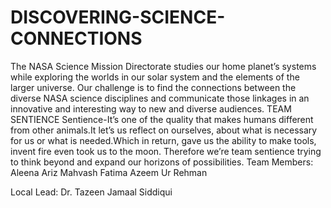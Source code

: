 # DISCOVERING-SCIENCE-CONNECTIONS
The NASA Science Mission Directorate studies our home planet’s systems while exploring the worlds in our solar system and the elements of the larger universe. Our challenge is to find the connections between the diverse NASA science disciplines and communicate those linkages in an innovative and interesting way to new and diverse audiences.
TEAM SENTIENCE
Sentience-It’s one of the quality that makes humans different from other animals.It let’s us reflect on ourselves, about what is necessary for us or what is needed.Which in return, gave us the ability to make tools, invent fire even took us to the moon. Therefore we’re team sentience trying to think beyond and expand our horizons of possibilities.
Team Members:
Aleena Ariz
Mahvash Fatima
Azeem Ur Rehman

Local Lead:
Dr. Tazeen Jamaal Siddiqui
